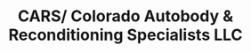 ---
title: "CARS/ Colorado Autobody & Reconditioning  Specialists LLC"
url: /grand-junction/cars-colorado-autobody-and-reconditioning-specialists-llc/
shop: car repair
---